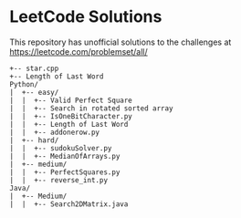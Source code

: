 # LeetCode Solutions  
This repository has unofficial solutions to the challenges at https://leetcode.com/problemset/all/  
  
```/  
+-- star.cpp  
+-- Length of Last Word  
Python/  
|  +-- easy/  
|  |  +-- Valid Perfect Square  
|  |  +-- Search in rotated sorted array  
|  |  +-- IsOneBitCharacter.py  
|  |  +-- Length of Last Word  
|  |  +-- addonerow.py  
|  +-- hard/  
|  |  +-- sudokuSolver.py  
|  |  +-- MedianOfArrays.py  
|  +-- medium/  
|  |  +-- PerfectSquares.py  
|  |  +-- reverse_int.py  
Java/  
|  +-- Medium/  
|  |  +-- Search2DMatrix.java  
```  
